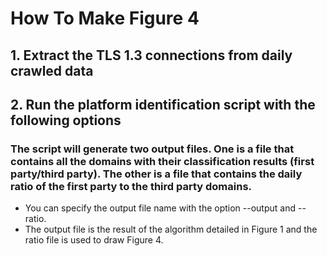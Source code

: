 # How To Make Figure 4

## 1. Extract the TLS 1.3 connections from daily crawled data

## 2. Run the platform identification script with the following options
### The script will generate two output files. One is a file that contains all the domains with their classification results (first party/third party). The other is a file that contains the daily ratio of the first party to the third party domains.
- You can specify the output file name with the option --output and --ratio.
- The output file is the result of the algorithm detailed in Figure 1 and the ratio file is used to draw Figure 4.
